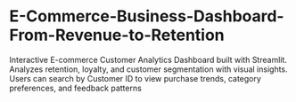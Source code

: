 # E-Commerce-Business-Dashboard-From-Revenue-to-Retention
Interactive E-commerce Customer Analytics Dashboard built with Streamlit. Analyzes retention, loyalty, and customer segmentation with visual insights. Users can search by Customer ID to view purchase trends, category preferences, and feedback patterns
